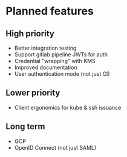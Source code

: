 # Planned features

## High priority

* Better integration testing
* Support gitlab pipeline JWTs for auth
* Credential "wrapping" with KMS
* Improved documentation
* User authentication mode (not just CI)

## Lower priority

* Client ergonomics for kube & ssh issuance

## Long term

* GCP
* OpenID Connect (not just SAML)
